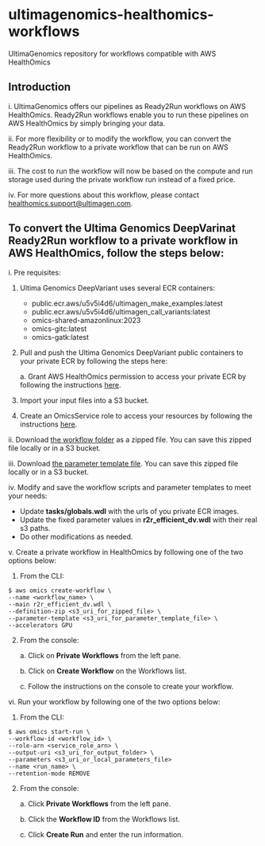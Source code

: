 # ultimagenomics-healthomics-workflows
UltimaGenomics repository for workflows compatible with AWS HealthOmics

## Introduction
i. UltimaGenomics offers our pipelines as Ready2Run workflows on AWS HealthOmics. Ready2Run workflows enable you to run these pipelines on AWS HealthOmics by simply bringing your data.

ii. For more flexibility or to modify the workflow, you can convert the Ready2Run workflow to a private workflow that can be run on AWS HealthOmics.

iii. The cost to run the workflow will now be based on the compute and run storage used during the private workflow run instead of a fixed price.

iv. For more questions about this workflow, please contact healthomics.support@ultimagen.com.

## To convert the Ultima Genomics DeepVarinat Ready2Run workflow to a private workflow in AWS HealthOmics, follow the steps below:
i. Pre requisites: 
1. Ultima Genomics DeepVariant uses several ECR containers:
   - public.ecr.aws/u5v5i4d6/ultimagen_make_examples:latest
   - public.ecr.aws/u5v5i4d6/ultimagen_call_variants:latest
   - omics-shared-amazonlinux:2023
   - omics-gitc:latest
   - omics-gatk:latest
2. Pull and push the Ultima Genomics DeepVariant public containers to your private ECR by following the steps here:

    a. Grant AWS HealthOmics permission to access your private ECR by following the instructions [here](https://docs.aws.amazon.com/omics/latest/dev/permissions-resource.html#permissions-resource-ecr).
   
3. Import your input files into a S3 bucket.
5. Create an OmicsService role to access your resources by following the instructions [here](https://docs.aws.amazon.com/omics/latest/dev/setting-up-workflows.html).

ii. Download [the workflow folder](ultima_genomics_deepvarinat/UltimaGenomicsDV.zip) as a zipped file. You can save this zipped file locally or in a S3 bucket. 

iii. Download [the parameter template file](ultima_genomics_deepvarinat/r2r_efficient_dv_parameter_template.json). You can save this zipped file locally or in a S3 bucket.

iv. Modify and save the workflow scripts and parameter templates to meet your needs:
   - Update **tasks/globals.wdl** with the urls of you private ECR images.
   - Update the fixed parameter values in **r2r_efficient_dv.wdl** with their real s3 paths.
   - Do other modifications as needed.

v. Create a private workflow in HealthOmics by following one of the two options below:
1. From the CLI:
 ~~~
$ aws omics create-workflow \
--name <workflow_name> \
--main r2r_efficient_dv.wdl \
--definition-zip <s3_uri_for_zipped_file> \
--parameter-template <s3_uri_for_parameter_template_file> \
--accelerators GPU
 ~~~
2. From the console:
    
    a. Click on **Private Workflows** from the left pane.
    
    b. Click on **Create Workflow** on the Workflows list.
    
    c. Follow the instructions on the console to create your workflow.

vi. Run your workflow by following one of the two options below:
1. From the CLI:
 ~~~
$ aws omics start-run \
--workflow-id <workflow_id> \
--role-arn <service_role_arn> \
 --output-uri <s3_uri_for_output_folder> \
 --parameters <s3_uri_or_local_parameters_file>
 --name <run_name> \
 --retention-mode REMOVE
 ~~~
2. From the console:
   
   a. Click **Private Workflows** from the left pane.

   b. Click the **Workflow ID** from the Workflows list.

   c. Click **Create Run** and enter the run information.
